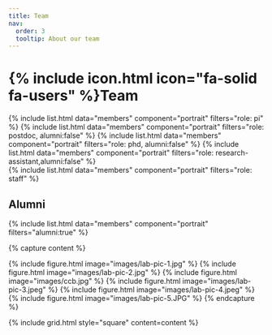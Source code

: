 ```yaml
---
title: Team
nav:
  order: 3
  tooltip: About our team
---
```

# {% include icon.html icon="fa-solid fa-users" %}Team

{% include list.html data="members" component="portrait" filters="role: pi" %}
{% include list.html data="members" component="portrait" filters="role: postdoc, alumni:false" %}
{% include list.html data="members" component="portrait" filters="role: phd, alumni:false" %}
{% include list.html data="members" component="portrait" filters="role: research-assistant,alumni:false" %}
<br>
{% include list.html data="members" component="portrait" filters="role: staff" %}

## Alumni
{% include list.html data="members" component="portrait" filters="alumni:true" %}

{% capture content %}

{% include figure.html image="images/lab-pic-1.jpg" %}
{% include figure.html image="images/lab-pic-2.jpg" %}
{% include figure.html image="images/ccb.jpg" %}
{% include figure.html image="images/lab-pic-3.jpeg" %}
{% include figure.html image="images/lab-pic-4.jpeg" %}
{% include figure.html image="images/lab-pic-5.JPG" %}
{% endcapture %}

{% include grid.html style="square" content=content %}
